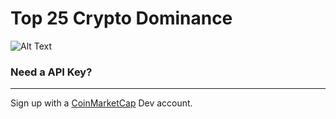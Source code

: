 # Top 25 Crypto Dominance

![Alt Text](https://drive.google.com/uc?authuser=0&id=1JBwV2OuLLgQ4q5YpYAjluojxdu2q2T2W&export=download)

### **Need a API Key?**
---
Sign up with a [CoinMarketCap](https://pro.coinmarketcap.com/signup) Dev account. 
